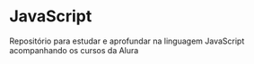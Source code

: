 # JavaScript
Repositório para estudar e aprofundar na linguagem JavaScript acompanhando os cursos da Alura
